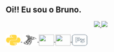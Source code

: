 ## Oi!! Eu sou o Bruno.
 <div>
  <a href="https://github.com/brSiqueira">
  
   <div align="center">
  <img height="180em" src="https://github-readme-stats.vercel.app/api?username=brsiqueira&show_icons=true&theme=vue-dark&include_all_commits=true&count_private=true&hide_border=true"/>
  <img height="180em" src="https://github-readme-stats.vercel.app/api/top-langs/?username=brsiqueira&langs_count=16&theme=vue-dark&hide_border=true"/>
  </div>
</div>    
 
 <div style="display: inline_block"><br>
 <img align="center" height="30" width="40" src="https://raw.githubusercontent.com/devicons/devicon/master/icons/python/python-plain.svg">
 <img align="center" height="30" width="40" src="https://raw.githubusercontent.com/devicons/devicon/master/icons/microsoftsqlserver/microsoftsqlserver-plain.svg">
 <img align="center" height="30" width="40" src="https://www.bizone.co.th/application/files/1715/6345/2458/bism-normalizer.svg">
 <img align="center" height="30" width="40" src="https://upload.wikimedia.org/wikipedia/commons/c/cf/New_Power_BI_Logo.svg">   
 <img align="center" height="30" width="40" src="https://raw.githubusercontent.com/devicons/devicon/master/icons/photoshop/photoshop-line.svg">

</div>

###

<div>
    <div align="center" style=" height: 50px; background-image:url('https://i.pinimg.com/originals/e8/34/ee/e834ee181e99637c0d5ad93d6e29bbc1.jpg'); background-position: center;"> 
    </div>   
</div>
